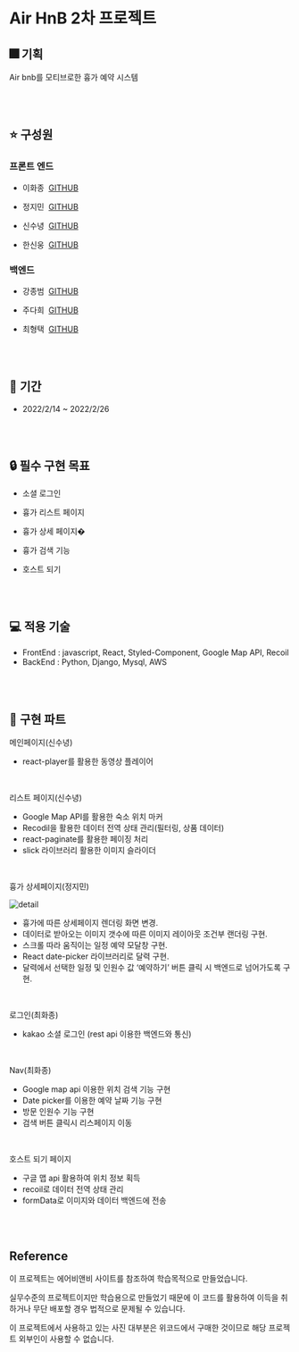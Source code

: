 # Air HnB 2차 프로젝트

## 🎆 기획

Air bnb를 모티브로한 흉가 예약 시스템

<br><br>

## ⭐️ 구성원

### 프론트 엔드

- 이화종 &nbsp;[GITHUB](https://github.com/hjlee1811)

- 정지민 &nbsp;[GITHUB](https://github.com/rindalica)

- 신수녕&nbsp; [GITHUB](https://github.com/cozynye)

- 한신웅&nbsp; [GITHUB](https://github.com/hsuj86)

### 백엔드

- 강종범&nbsp; [GITHUB](https://github.com/jxngbxxm)

- 주다희 &nbsp;[GITHUB](https://github.com/newdana01)

- 최형택 &nbsp;[GITHUB](https://github.com/knuckles6974)

<br><br>

## 📆 기간

- 2022/2/14 ~ 2022/2/26

<br><br>

## 🔒 필수 구현 목표

- 소셜 로그인

- 흉가 리스트 페이지

- 흉가 상세 페이지�

- 흉가 검색 기능

- 호스트 되기

<br><br>

## 💻 적용 기술

- FrontEnd : javascript, React, Styled-Component, Google Map API, Recoil
- BackEnd : Python, Django, Mysql, AWS

<br><br>

## 📌 구현 파트

메인페이지(신수녕)

- react-player를 활용한 동영상 플레이어

<br>

리스트 페이지(신수녕)

- Google Map API를 활용한 숙소 위치 마커
- Recodil을 활용한 데이터 전역 상태 관리(필터링, 상품 데이터)
- react-paginate를 활용한 페이징 처리
- slick 라이브러리 활용한 이미지 슬라이더

<br>

흉가 상세페이지(정지민)

![detail](https://user-images.githubusercontent.com/68885795/155672723-2b2062ce-cdc0-4020-9584-6d094be2990b.gif)



- 흉가에 따른 상세페이지 렌더링 화면 변경.
- 데이터로 받아오는 이미지 갯수에 따른 이미지 레이아웃 조건부 랜더링 구현.
- 스크롤 따라 움직이는 일정 예약 모달창 구현.
- React date-picker 라이브러리로 달력 구현.
- 달력에서 선택한 일정 및 인원수 값 ‘예약하기’ 버튼 클릭 시 백엔드로 넘어가도록 구현.

<br>

로그인(최화종)

- kakao 소셜 로그인 (rest api 이용한 백엔드와 통신)

<br>

Nav(최화종)

- Google map api 이용한 위치 검색 기능 구현
- Date picker를 이용한 예약 날짜 기능 구현
- 방문 인원수 기능 구현
- 검색 버튼 클릭시 리스페이지 이동

<br>

호스트 되기 페이지

- 구글 맵 api 활용하여 위치 정보 획득
- recoil로 데이터 전역 상태 관리
- formData로 이미지와 데이터 백엔드에 전송

<br><br>

## Reference

이 프로젝트는 에어비앤비 사이트를 참조하여 학습목적으로 만들었습니다.

실무수준의 프로젝트이지만 학습용으로 만들었기 때문에 이 코드를 활용하여 이득을 취하거나 무단 배포할 경우 법적으로 문제될 수 있습니다.

이 프로젝트에서 사용하고 있는 사진 대부분은 위코드에서 구매한 것이므로 해당 프로젝트 외부인이 사용할 수 없습니다.
